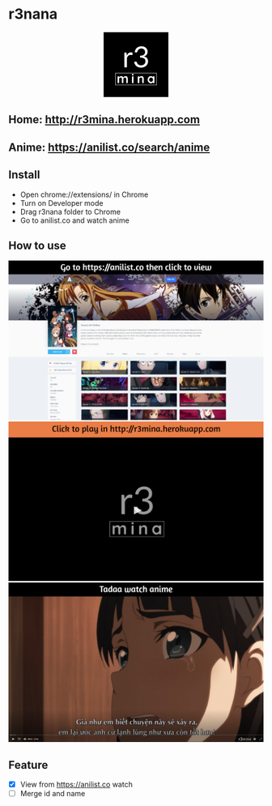 # r3nana
<!-- ![alt text](image/logo.png "r3nima") -->
<p align="center"><img src="image/logo.png"></p>

## Home: http://r3mina.herokuapp.com

## Anime: https://anilist.co/search/anime

## Install
- Open chrome://extensions/ in Chrome
- Turn on Developer mode
- Drag r3nana folder to Chrome
- Go to anilist.co and watch anime

## How to use
![alt text](image/r3nana_1.png "r3nima")
![alt text](image/r3nana_2.png "r3nima")
![alt text](image/r3nana_3.png "r3nima")

## Feature
- [x] View from https://anilist.co watch
- [ ] Merge id and name
